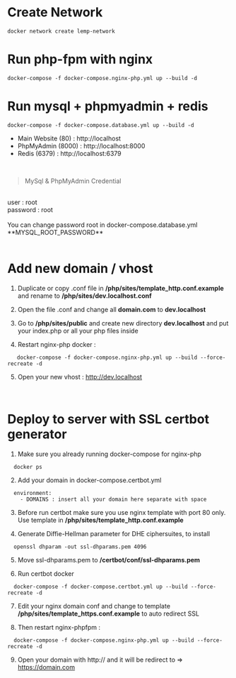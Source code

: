 # Create Network

```
docker network create lemp-network
```

# Run php-fpm with nginx

```
docker-compose -f docker-compose.nginx-php.yml up --build -d
```

# Run mysql + phpmyadmin + redis

```
docker-compose -f docker-compose.database.yml up --build -d
```

- Main Website (80) : http://localhost
- PhpMyAdmin (8000) : http://localhost:8000
- Redis (6379) : http://localhost:6379

<br>

> MySql & PhpMyAdmin Credential
<br>
user : root
<br>
 password : root
<br><br>
You can change password root in docker-compose.database.yml
<br>
**MYSQL_ROOT_PASSWORD** 

<br>
<br>

# Add new domain / vhost

1. Duplicate or copy .conf file in **/php/sites/template_http.conf.example** and rename to **/php/sites/dev.localhost.conf**

2. Open the file .conf and change all **domain.com** to **dev.localhost**

3. Go to **/php/sites/public** and create new directory **dev.localhost** and put your index.php or all your php files inside

4. Restart nginx-php docker :
```
   docker-compose -f docker-compose.nginx-php.yml up --build --force-recreate -d
```

5. Open your new vhost : http://dev.localhost

<br>

# Deploy to server with SSL certbot generator

1. Make sure you already running docker-compose for nginx-php
```
  docker ps
```

2. Add your domain in docker-compose.certbot.yml 
```
  environment:
    - DOMAINS : insert all your domain here separate with space
```
3. Before run certbot make sure you use nginx template with port 80 only. Use template in **/php/sites/template_http.conf.example**

4. Generate Diffie-Hellman parameter for DHE ciphersuites, to install 
```
  openssl dhparam -out ssl-dhparams.pem 4096
```

5. Move ssl-dhparams.pem to **/certbot/conf/ssl-dhparams.pem**

6. Run certbot docker
```
  docker-compose -f docker-compose.certbot.yml up --build --force-recreate -d
```

7. Edit your nginx domain conf and change to template **/php/sites/template_https.conf.example** to auto redirect SSL

8. Then restart nginx-phpfpm :
```
  docker-compose -f docker-compose.nginx-php.yml up --build --force-recreate -d
```

9. Open your domain with http:// and it will be redirect to => https://domain.com